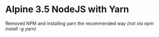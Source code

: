# Alpine 3.5 NodeJS with Yarn

Removed NPM and installing yarn the recommended way *(not via npm install -g yarn)*




